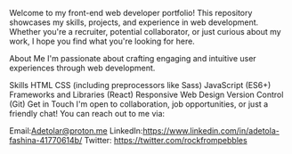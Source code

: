 Welcome to my front-end web developer portfolio! This repository showcases my skills, projects, and experience in web development. Whether you're a recruiter, potential collaborator, or just curious about my work, I hope you find what you're looking for here.

About Me
I'm passionate about crafting engaging and intuitive user experiences through web development.

Skills
HTML
CSS (including preprocessors like Sass)
JavaScript (ES6+)
Frameworks and Libraries (React)
Responsive Web Design
Version Control (Git)
Get in Touch
I'm open to collaboration, job opportunities, or just a friendly chat! You can reach out to me via:

Email:Adetolar@proton.me
LinkedIn:https://www.linkedin.com/in/adetola-fashina-41770614b/
Twitter: https://twitter.com/rockfrompebbles

<!---
Adetolar/Adetolar is a ✨ special ✨ repository because its `README.md` (this file) appears on your GitHub profile.
You can click the Preview link to take a look at your changes.
--->
